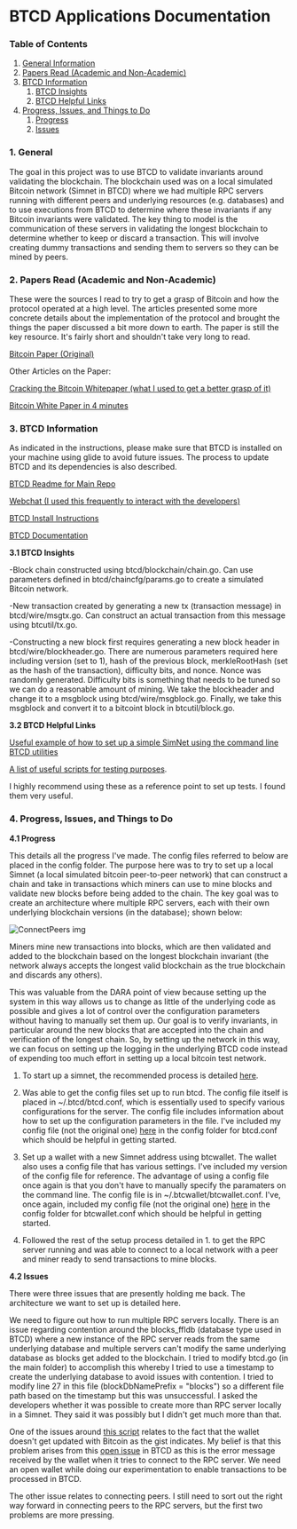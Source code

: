 # BTCD Applications Documentation

### Table of Contents
1. [General Information](#General)
2. [Papers Read (Academic and Non-Academic)](#Papers)
3. [BTCD Information](#BTCD)
    1. [BTCD Insights](#Insights)
    2. [BTCD Helpful Links](#Links)
4. [Progress, Issues, and Things to Do](#Future)
    1. [Progress](#Progress)
    2. [Issues](#Issues)

<a name="General" />

### 1. General

The goal in this project was to use BTCD to validate invariants around validating the blockchain. The blockchain used was on a local simulated Bitcoin network (Simnet in BTCD) where we had multiple RPC servers running with different peers and underlying resources (e.g. databases) and to use executions from BTCD to determine where these invariants if any Bitcoin invariants were validated. The key thing to model is the communication of these servers in validating the longest blockchain to determine whether to keep or discard a transaction. This will involve creating dummy transactions and sending them to servers so they can be mined by peers.

<a name="Papers" />

### 2. Papers Read (Academic and Non-Academic)

These were the sources I read to try to get a grasp of Bitcoin and how the protocol operated at a high level. The articles presented some more concrete details about the implementation of the protocol and brought the things the paper discussed a bit more down to earth. The paper is still the key resource. It's fairly short and shouldn't take very long to read.

[Bitcoin Paper (Original)](https://bitcoin.org/bitcoin.pdf)

Other Articles on the Paper:

[Cracking the Bitcoin Whitepaper (what I used to get a better grasp of it)](https://medium.com/@FolusoOgunlana/cracking-the-bitcoin-white-paper-c5f479ce748d)

[Bitcoin White Paper in 4 minutes](https://hackernoon.com/dissecting-the-bitcoin-whitepaper-in-four-minutes-5c8c5e5f8010)

<a name="BTCD" />

### 3. BTCD Information

As indicated in the instructions, please make sure that BTCD is installed on your machine using glide to avoid future issues. The process to update BTCD and its dependencies is also described.

[BTCD Readme for Main Repo](https://github.com/btcsuite/btcd)

[Webchat (I used this frequently to interact with the developers)](https://webchat.freenode.net/?channels=btcd)

[BTCD Install Instructions](https://github.com/btcsuite/btcd/blob/master/docs/README.md)

[BTCD Documentation](https://github.com/btcsuite/btcd/tree/master/docs)

<a name="Insights" />

**3.1 BTCD Insights**

-Block chain constructed using btcd/blockchain/chain.go. Can use parameters defined in btcd/chaincfg/params.go to create a simulated
Bitcoin network.

-New transaction created by generating a new tx (transaction message) in btcd/wire/msgtx.go. Can construct an actual
transaction from this message using btcutil/tx.go.

-Constructing a new block first requires generating a new block header in btcd/wire/blockheader.go. There are numerous
parameters required here including version (set to 1), hash of the previous block, merkleRootHash (set as the hash of the transaction), 
difficulty bits, and nonce. Nonce was randomly generated. Difficulty bits is something that needs to be tuned so we can do a reasonable
amount of mining. We take the blockheader and change it to a msgblock using btcd/wire/msgblock.go. Finally, we take this msgblock and
convert it to a bitcoint block in btcutil/block.go.

<a name="Links" />

**3.2 BTCD Helpful Links**

[Useful example of how to set up a simple SimNet using the command line BTCD utilities](https://gist.github.com/davecgh/2992ed85d41307e794f6)

[A list of useful scripts for testing purposes](https://gist.github.com/davecgh). 

I highly recommend using these as a reference point to set up tests. I found them very useful.

<a name="Scripts" />

### 4. Progress, Issues, and Things to Do

<a name="Progress" />

**4.1 Progress**

This details all the progress I've made. The config files referred to below are placed in the config folder. The purpose here was to try to set up a local Simnet (a local simulated bitcoin peer-to-peer network) that can construct a chain and take in transactions which miners can use to mine blocks and validate new blocks before being added to the chain. The key goal was to create an architecture where multiple RPC servers, each with their own underlying blockchain versions (in the database); shown below:

![ConnectPeers img](https://github.com/DARA-Project/Directed-Studies/blob/master/images/RPCServerInteraction.jpg)

Miners mine new transactions into blocks, which are then validated and added to the blockchain based on the longest blockchain invariant (the network always accepts the longest valid blockchain as the true blockchain and discards any others).

This was valuable from the DARA point of view because setting up the system in this way allows us to change as little of the underlying code as possible and gives a lot of control over the configuration parameters without having to manually set them up. Our goal is to verify invariants, in particular around the new blocks that are accepted into the chain and verification of the longest chain. So, by setting up the network in this way, we can focus on setting up the logging in the underlying BTCD code instead of expending too much effort in setting up a local bitcoin test network.

1) To start up a simnet, the recommended process is detailed [here](https://gist.github.com/davecgh/2992ed85d41307e794f6).

2) Was able to get the config files set up to run btcd. The config file itself is placed in ~/.btcd/btcd.conf, which is essentially used to specify various configurations for the server. The config file includes information about how to set up the configuration parameters in the file. I've included my config file (not the original one) [here](https://github.com/DARA-Project/Directed-Studies/blob/master/config/btcd.conf) in the config folder for btcd.conf which should be helpful in getting started.

3) Set up a wallet with a new Simnet address using btcwallet. The wallet also uses a config file that has various settings. I've included my version of the config file for reference. The advantage of using a config file once again is that you don't have to manually specify the paramaters on the command line. The config file is in ~/.btcwallet/btcwallet.conf. I've, once again, included my config file (not the original one) [here](https://github.com/DARA-Project/Directed-Studies/blob/master/config/btcwallet.conf) in the config folder for btcwallet.conf which should be helpful in getting started.

4) Followed the rest of the setup process detailed in 1. to get the RPC server running and was able to connect to a local network with a peer and miner ready to send transactions to mine blocks.

<a name="Issues" />

**4.2 Issues**

There were three issues that are presently holding me back. The architecture we want to set up is detailed here. 

We need to figure out how to run multiple RPC servers locally. There is an issue regarding contention around the blocks_ffldb (database type used in BTCD) where a new instance of the RPC server reads from the same underlying database and multiple servers can't modify the same underlying database as blocks get added to the blockchain. I tried to modify btcd.go (in the main folder) to accomplish this whereby I tried to use a timestamp to create the underlying database to avoid issues with contention. I tried to modify line 27 in this file (blockDbNamePrefix = "blocks") so a different file path based on the timestamp but this was unsuccessful. I asked the developers whether it was possible to create more than RPC server locally in a Simnet. They said it was possibly but I didn't get much more than that.

One of the issues around [this script](https://gist.github.com/davecgh/2992ed85d41307e794f6) relates to the fact that the wallet doesn't get updated with Bitcoin as the gist indicates. My belief is that this problem arises from this [open issue](https://github.com/btcsuite/btcwallet/issues/496) in BTCD as this is the error message received by the wallet when it tries to connect to the RPC server. We need an open wallet while doing our experimentation to enable transactions to be processed in BTCD.

The other issue relates to connecting peers. I still need to sort out the right way forward in connecting peers to the RPC servers, but the first two problems are more pressing.
